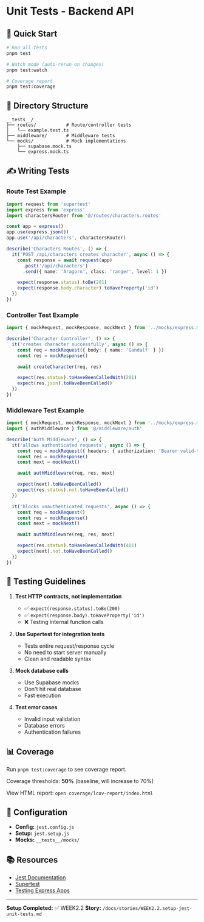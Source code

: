 # Unit Tests - Backend API

## 🧪 Quick Start

```bash
# Run all tests
pnpm test

# Watch mode (auto-rerun on changes)
pnpm test:watch

# Coverage report
pnpm test:coverage
```

## 📁 Directory Structure

```
__tests__/
├── routes/           # Route/controller tests
│   └── example.test.ts
├── middleware/       # Middleware tests
└── mocks/            # Mock implementations
    ├── supabase.mock.ts
    └── express.mock.ts
```

## ✍️ Writing Tests

### Route Test Example

```typescript
import request from 'supertest'
import express from 'express'
import charactersRouter from '@/routes/characters.routes'

const app = express()
app.use(express.json())
app.use('/api/characters', charactersRouter)

describe('Characters Routes', () => {
  it('POST /api/characters creates character', async () => {
    const response = await request(app)
      .post('/api/characters')
      .send({ name: 'Aragorn', class: 'ranger', level: 1 })

    expect(response.status).toBe(201)
    expect(response.body.character).toHaveProperty('id')
  })
})
```

### Controller Test Example

```typescript
import { mockRequest, mockResponse, mockNext } from '../mocks/express.mock'

describe('Character Controller', () => {
  it('creates character successfully', async () => {
    const req = mockRequest({ body: { name: 'Gandalf' } })
    const res = mockResponse()

    await createCharacter(req, res)

    expect(res.status).toHaveBeenCalledWith(201)
    expect(res.json).toHaveBeenCalled()
  })
})
```

### Middleware Test Example

```typescript
import { mockRequest, mockResponse, mockNext } from '../mocks/express.mock'
import { authMiddleware } from '@/middleware/auth'

describe('Auth Middleware', () => {
  it('allows authenticated requests', async () => {
    const req = mockRequest({ headers: { authorization: 'Bearer valid-token' } })
    const res = mockResponse()
    const next = mockNext()

    await authMiddleware(req, res, next)

    expect(next).toHaveBeenCalled()
    expect(res.status).not.toHaveBeenCalled()
  })

  it('blocks unauthenticated requests', async () => {
    const req = mockRequest()
    const res = mockResponse()
    const next = mockNext()

    await authMiddleware(req, res, next)

    expect(res.status).toHaveBeenCalledWith(401)
    expect(next).not.toHaveBeenCalled()
  })
})
```

## 🎯 Testing Guidelines

1. **Test HTTP contracts, not implementation**
   - ✅ `expect(response.status).toBe(200)`
   - ✅ `expect(response.body).toHaveProperty('id')`
   - ❌ Testing internal function calls

2. **Use Supertest for integration tests**
   - Tests entire request/response cycle
   - No need to start server manually
   - Clean and readable syntax

3. **Mock database calls**
   - Use Supabase mocks
   - Don't hit real database
   - Fast execution

4. **Test error cases**
   - Invalid input validation
   - Database errors
   - Authentication failures

## 📊 Coverage

Run `pnpm test:coverage` to see coverage report.

Coverage thresholds: **50%** (baseline, will increase to 70%)

View HTML report: `open coverage/lcov-report/index.html`

## 🔧 Configuration

- **Config:** `jest.config.js`
- **Setup:** `jest.setup.js`
- **Mocks:** `__tests__/mocks/`

## 📚 Resources

- [Jest Documentation](https://jestjs.io/)
- [Supertest](https://github.com/ladjs/supertest)
- [Testing Express Apps](https://expressjs.com/en/guide/testing.html)

---

**Setup Completed:** ✅ WEEK2.2
**Story:** `/docs/stories/WEEK2.2.setup-jest-unit-tests.md`
